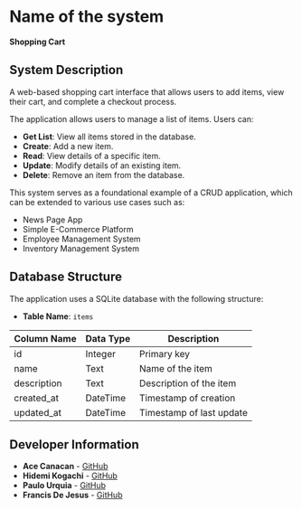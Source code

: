 # Name of the system

**Shopping Cart**

## System Description

A web-based shopping cart interface that allows users to add items, view their cart, and complete a checkout process.

The application allows users to manage a list of items. Users can:

- **Get List**: View all items stored in the database.
- **Create**: Add a new item.
- **Read**: View details of a specific item.
- **Update**: Modify details of an existing item.
- **Delete**: Remove an item from the database.

This system serves as a foundational example of a CRUD application, which can be extended to various use cases such as:

- News Page App
- Simple E-Commerce Platform
- Employee Management System
- Inventory Management System

## Database Structure

The application uses a SQLite database with the following structure:

- **Table Name**: `items`

| Column Name | Data Type | Description             |
|-------------|-----------|-------------------------|
| id          | Integer   | Primary key             |
| name        | Text      | Name of the item        |
| description | Text      | Description of the item |
| created_at  | DateTime  | Timestamp of creation   |
| updated_at  | DateTime  | Timestamp of last update|

## Developer Information

- **Ace Canacan** - [GitHub](https://github.com/AceCanacan)
- **Hidemi Kogachi** - [GitHub](https://github.com/hidemiii)
- **Paulo Urquia** - [GitHub](https://github.com/tuxedocar)
- **Francis De Jesus** - [GitHub](https://github.com/FrancisDeJesus)

